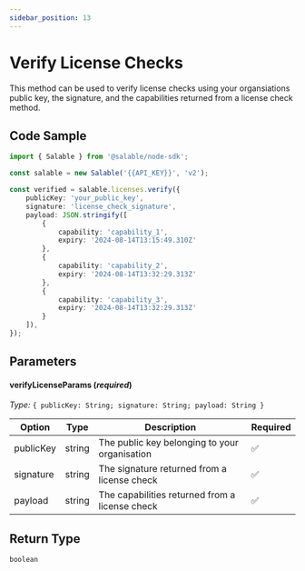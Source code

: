 ```yaml
---
sidebar_position: 13
---
```


# Verify License Checks

This method can be used to verify license checks using your organsiations public key, the signature, and the capabilities returned from a license check method.

## Code Sample

```typescript
import { Salable } from '@salable/node-sdk';

const salable = new Salable('{{API_KEY}}', 'v2');

const verified = salable.licenses.verify({
    publicKey: 'your_public_key',
    signature: 'license_check_signature',
    payload: JSON.stringify([
        {
            capability: 'capability_1', 
            expiry: '2024-08-14T13:15:49.310Z'
        },
        {
            capability: 'capability_2', 
            expiry: '2024-08-14T13:32:29.313Z'
        },
        {
            capability: 'capability_3', 
            expiry: '2024-08-14T13:32:29.313Z'
        }
    ]),
});
```

## Parameters

#### verifyLicenseParams (_required_)

_Type:_ `{ publicKey: String; signature: String; payload: String }`

| Option    | Type   | Description                                    | Required |
| --------- | ------ | ---------------------------------------------- | -------- |
| publicKey | string | The public key belonging to your organisation  | ✅        |
| signature | string | The signature returned from a license check    | ✅        |
| payload   | string | The capabilities returned from a license check | ✅        |

## Return Type

`boolean`

